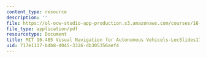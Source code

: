```yaml
---
content_type: resource
description: ''
file: https://ol-ocw-studio-app-production.s3.amazonaws.com/courses/16-485-visual-navigation-for-autonomous-vehicles-vnav-fall-2020/717e1117b4b8d0453326db305356aef4_MIT16_485F20_lec17part2.pdf
file_type: application/pdf
resourcetype: Document
title: MIT 16.485 Visual Navigation for Autonomous Vehicels-LecSlides17-2
uid: 717e1117-b4b8-d045-3326-db305356aef4
---
```

